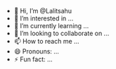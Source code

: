 - 👋 Hi, I’m @Lalitsahu
- 👀 I’m interested in ...
- 🌱 I’m currently learning ...
- 💞️ I’m looking to collaborate on ...
- 📫 How to reach me ...
- 😄 Pronouns: ...
- ⚡ Fun fact: ...

<!---
Lalitsahu/Lalitsahu is a ✨ special ✨ repository because its `README.md` (this file) appears on your GitHub profile.
You can click the Preview link to take a look at your changes.
--->
